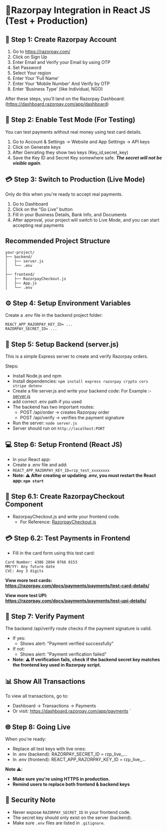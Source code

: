 # 🧾Razorpay Integration in React JS (Test + Production)

## 🔐 Step 1: Create Razorpay Account

1. Go to https://razorpay.com/
2. Click on Sign Up
3. Enter Email and Verify your Email by using OTP
4. Set Password
5. Select Your region
6. Enter Your 'Full Name'
7. Enter Your 'Mobile Number' And Verify by OTP 
8. Enter 'Business Type' (like Individual, NGO)

After these steps, you'll land on the Razorpay Dashboard: (https://dashboard.razorpay.com/app/dashboard)

## 🧪 Step 2: Enable Test Mode (For Testing)
You can test payments without real money using test card details.

1. Go to Account & Settings -> Website and App Settings -> API keys
2. Click on Generate keys
3. After Genrating they show two keys (Key_id,secret_key) 
4. Save the Key ID and Secret Key somewhere safe. ***The secret will not be visible again***.

## 💳 Step 3: Switch to Production (Live Mode)
Only do this when you're ready to accept real payments.

1. Go to Dashboard
2. Click on the “Go Live” button
3. Fill in your Business Details, Bank Info, and Documents
4. After approval, your project will switch to Live Mode, and you can start accepting real payments

## Recommended Project Structure

```
your-project/
├── backend/
│   ├── server.js
│   └── .env
│
├── frontend/
│   ├── RazorpayCheckout.js
│   ├── App.js
│   └── .env
```

## ⚙️ Step 4: Setup Environment Variables
Create a .env file in the backend project folder:
```
REACT_APP_RAZORPAY_KEY_ID= ...
RAZORPAY_SECRET_ID= ...
```

## 🚀 Step 5: Setup Backend (server.js)
This is a simple Express server to create and verify Razorpay orders.

Steps:
  - Install Node.js and npm
  - Install dependencies:
    ``` npm install express razorpay crypto cors stripe dotenv ```
  - Create a file server.js and write your backend code: For Example :- [server.js](/server/server.js)
  - add correct .env path if you used
  - The backend has two important routes:
    - POST /api/order → creates Razorpay order
    - POST /api/verify → verifies the payment signature
  - Run the server:
    `node server.js`
  - Server should run on `http://localhost:PORT` 

## 💻 Step 6: Setup Frontend (React JS)
- In your React app:
- Create a .env file and add:
- `REACT_APP_RAZORPAY_KEY_ID=rzp_test_xxxxxxxx`
- **Note: ⚠️ After creating or updating .env, you must restart the React app:
    `npm start`**

## 🧩 Step 6.1: Create RazorpayCheckout Component

- RazorpayCheckout.js and write your frontend code.
  - For Reference:    [RazorpayCheckout.js](/paymentintegration/src/RazorpayCheckout.js)

## 💳 Step 6.2: Test Payments in Frontend
- Fill in the card form using this test card:
```
Card Number: 4386 2894 0766 0153
MM/YY: Any future date
CVC: Any 3 digits
```
**View more test cards: https://razorpay.com/docs/payments/payments/test-card-details/**

**View more test UPI: https://razorpay.com/docs/payments/payments/test-upi-details/** 

## 🔁 Step 7: Verify Payment
The backend /api/verify route checks if the payment signature is valid.
- If yes:
    - Shows alert: "Payment verified successfully"
- If not:
    - Shows alert: "Payment verification failed"
- **Note: ⚠️ If verification fails, check if the backend secret key matches the frontend key used in Razorpay script.**

## 📊 Show All Transactions
To view all transactions, go to:
- Dashboard → Transactions → Payments
- Or visit: https://dashboard.razorpay.com/app/payments
`
## 🌐 Step 8: Going Live
When you're ready:
- Replace all test keys with live ones:
- In .env (backend): RAZORPAY_SECRET_ID = rzp_live_...
- In .env (frontend): REACT_APP_RAZORPAY_KEY_ID = rzp_live_...

**Note ⚠️:**
- **Make sure you're using HTTPS in production.**
- **Remind users to replace both frontend & backend keys**

## 🔐 Security Note
- Never expose `RAZORPAY_SECRET_ID` in your frontend code.
- The secret key should only exist on the server (backend).
- Make sure `.env` files are listed in `.gitignore`.